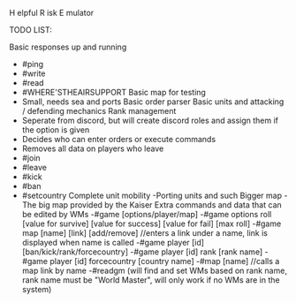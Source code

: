 H elpful
R isk
E mulator

TODO LIST:

Basic responses up and running
- #ping
- #write
- #read
- #WHERE'STHEAIRSUPPORT
Basic map for testing
- Small, needs sea and ports
Basic order parser
Basic units and attacking / defending mechanics
Rank management
- Seperate from discord, but will create discord roles and assign them if the option is given
- Decides who can enter orders or execute commands
- Removes all data on players who leave
- #join
- #leave
- #kick
- #ban
- #setcountry
Complete unit mobility
	-Porting units and such
Bigger map
	-The big map provided by the Kaiser
Extra commands and data that can be edited by WMs
	-#game [options/player/map]
		-#game options roll [value for survive] [value for success] [value for fail] [max roll]
		-#game map [name] [link] [add/remove] //enters a link under a name, link is displayed when name is called
		-#game player [id] [ban/kick/rank/forcecountry]
			-#game player [id] rank [rank name]
			-#game player [id] forcecountry [country name]
	-#map [name] //calls a map link by name
	-#readgm (will find and set WMs based on rank name, rank name must be "World Master", will only work if no WMs are in the system)
